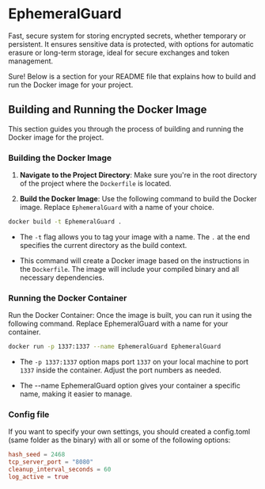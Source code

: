 # EphemeralGuard

Fast, secure system for storing encrypted secrets, whether temporary or persistent. It ensures sensitive data is protected, with options for automatic erasure or long-term storage, ideal for secure exchanges and token management.

Sure! Below is a section for your README file that explains how to build and run the Docker image for your project.


## Building and Running the Docker Image

This section guides you through the process of building and running the Docker image for the project.

### Building the Docker Image

1. **Navigate to the Project Directory**:
   Make sure you're in the root directory of the project where the `Dockerfile` is located.

2. **Build the Docker Image**:
Use the following command to build the Docker image. Replace `EphemeralGuard` with a name of your choice.

```bash
docker build -t EphemeralGuard .
```

- The `-t` flag allows you to tag your image with a name. The `.` at the end specifies the current directory as the build context.

- This command will create a Docker image based on the instructions in the `Dockerfile`. The image will include your compiled binary and all necessary dependencies.

### Running the Docker Container

Run the Docker Container: Once the image is built, you can run it using the following command. Replace EphemeralGuard with a name for your container.

```bash
docker run -p 1337:1337 --name EphemeralGuard EphemeralGuard
```

- The `-p 1337:1337` option maps port `1337` on your local machine to port `1337` inside the container. Adjust the port numbers as needed.

- The --name EphemeralGuard option gives your container a specific name, making it easier to manage.

### Config file

If you want to specify your own settings, you should created a config.toml (same folder as the binary) with all or some of the following options:

```toml
hash_seed = 2468
tcp_server_port = "8080"
cleanup_interval_seconds = 60
log_active = true
```
